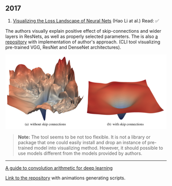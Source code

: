 ## 2017

1) [Visualizing the Loss Landscape of Neural Nets](https://arxiv.org/pdf/1712.09913.pdf) (Hao Li at al.)
Read: ✅
 
The authors visually explain positive effect of skip-connections and wider layers 
in ResNets, as well as properly selected parameters. The is also [a repository](https://github.com/tomgoldstein/loss-landscape) 
with implementation of author's approach. (CLI tool visualizing pre-trained VGG, ResNet and DenseNet 
architectures).

![](./assets/loss_surface.png)

> **Note:** The tool seems to be not too flexible. It is not a library or package that one could 
easily install and drop an instance of pre-trained model into visualizing method. However, it 
should possible to use models different from the models provided by authors.
 
---

[A guide to convolution arithmetic for deep learning](https://arxiv.org/pdf/1603.07285.pdf)



[Link to the repository](https://github.com/vdumoulin/conv_arithmetic) with animations generating scripts. 